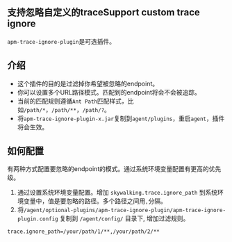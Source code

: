 ## 支持忽略自定义的traceSupport custom trace ignore
`apm-trace-ignore-plugin`是可选插件。

## 介绍 
- 这个插件的目的是过滤掉你希望被忽略的endpoint。
- 你可以设置多个URL路径模式。匹配到的endpoint将会不会被追踪。
- 当前的匹配规则遵循`Ant Path`匹配样式，比如`/path/*`，`/path/**`，`/path/?`。
- 将`apm-trace-ignore-plugin-x.jar`复制到`agent/plugins`，重启`agent`，插件将会生效。                                                                                                         

## 如何配置 
有两种方式配置要忽略的endpoint的模式。通过系统环境变量配置有更高的优先级。
 1. 通过设置系统环境变量配置。增加 `skywalking.trace.ignore_path` 到系统环境变量中，值是要忽略的路径。多个路径之间用`,`分隔。
 2. 将`/agent/optional-plugins/apm-trace-ignore-plugin/apm-trace-ignore-plugin.config` 复制到 `/agent/config/` 目录下, 增加过滤规则。
```
trace.ignore_path=/your/path/1/**,/your/path/2/**
```

